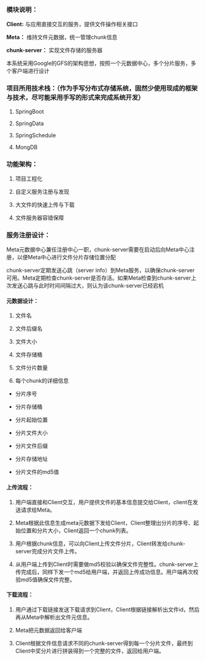 ### 模块说明：
**Client:** 与应用直接交互的服务，提供文件操作相关接口

**Meta：** 维持文件元数据，统一管理chunk信息

**chunk-server：** 实现文件存储的服务器

本系统采用Google的GFS的架构思想，按照一个元数据中心，多个分片服务，多个客户端进行设计

### 项目所用技术栈：（作为手写分布式存储系统，固然少使用现成的框架与技术，尽可能采用手写的形式来完成系统开发）
1. SpringBoot

2. SpringData

3. SpringSchedule

4. MongDB

### 功能架构：
1. 项目工程化

2. 自定义服务注册与发现

3. 大文件的快速上传与下载

4. 文件服务器容错保障

### 服务注册设计：
Meta元数据中心兼任注册中心一职，chunk-server需要在启动后向Meta中心注册，以便Meta中心进行文件分片存储位置分配

chunk-server定期发送心跳（server info）到Meta服务，以确保chunk-server可用。Meta定期检查chunk-server是否存活。如果Meta检查到chunk-server上次发送心跳与此时时间间隔过大，则认为该chunk-server已经宕机

#### 元数据设计：

1. 文件名

2. 文件后缀名

3. 文件大小

4. 文件存储桶

5. 文件分片数量

6. 每个chunk的详细信息

* 分片序号

* 分片存储桶

* 分片起始位置

* 分片文件大小

* 分片文件后缀

* 分片存储地址

* 分片文件的md5值

#### 上传流程：

1. 用户端直接和Client交互，用户提供文件的基本信息提交给Client，client在发送请求给Meta。

2. Meta根据此信息生成meta元数据下发给Client，Client整理出分片的序号、起始位置和分片大小，Client返回一个chunk列表。

3. 用户根据chunk信息，可以向Client上传文件分片，Client转发给chunk-server完成分片文件上传。

4. 从用户端上传到Client时需要做md5校验以确保文件完整性。chunk-server上传完成后，同样下发一个md5给用户端，并返回上传成功信息。用户端再次校验md5值确保文件完整。


#### 下载流程：
1. 用户通过下载链接发送下载请求到Client，Client根据链接解析出文件id，然后再从Meta中解析出文件元信息。

2. Meta把元数据返回给客户端

3. Client根据文件信息请求不同的chunk-server得到每一个分片文件，最终到Client中奖分片进行拼装得到一个完整的文件，返回给用户端。

